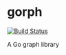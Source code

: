 gorph
=====

[![Build Status](https://drone.io/github.com/olanmatt/gorph/status.png)](https://drone.io/github.com/olanmatt/gorph/latest)

A Go graph library

